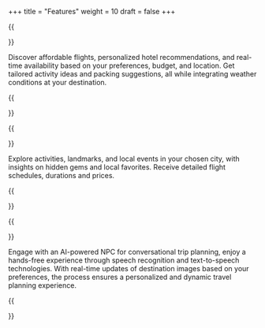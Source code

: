 +++
title = "Features"
weight = 10
draft = false
+++

{{<section title="Personalized Travel Planning">}}

Discover affordable flights, personalized hotel recommendations, and real-time availability based on your preferences, budget, and location. Get tailored activity ideas and packing suggestions, all while integrating weather conditions at your destination.

{{</section>}}

{{<section title="Interactive Travel Insights">}}

Explore activities, landmarks, and local events in your chosen city, with insights on hidden gems and local favorites. Receive detailed flight schedules, durations and prices.

{{</section>}}

{{<section title="AI-Driven Dynamic Assistance">}}

Engage with an AI-powered NPC for conversational trip planning, enjoy a hands-free experience through speech recognition and text-to-speech technologies. With real-time updates of destination images based on your preferences, the process ensures a personalized and dynamic travel planning experience.

{{</section>}}
